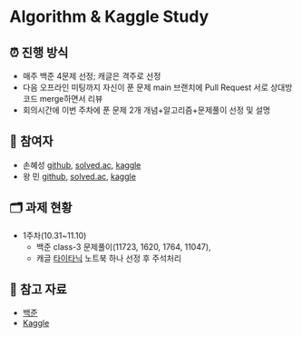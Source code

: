 # Algorithm & Kaggle Study

## ⏰ 진행 방식
- 매주 백준 4문제 선정; 캐글은 격주로 선정
- 다음 오프라인 미팅까지 자신이 푼 문제 main 브랜치에 Pull Request 서로 상대방 코드 merge하면서 리뷰
- 회의시간에 이번 주차에 푼 문제 2개 개념+알고리즘+문제풀이 선정 및 설명


## 🌟 참여자
- 손혜성 [github](https://github.com/s0nh), [solved.ac](https://solved.ac/profile/wlq8112), [kaggle](https://www.kaggle.com/s0nh03)
- 왕 민 [github](https://github.com/kingmin-1225), [solved.ac](https://solved.ac/profile/lesserpanda), [kaggle](https://www.kaggle.com/lesserpanda1225)

## 🗂️ 과제 현황
- 1주차(10.31~11.10)
    - 백준 class-3 문제풀이(11723, 1620, 1764, 11047), 
    - 캐글 [타이타닉](https://www.kaggle.com/c/titanic) 노트북 하나 선정 후 주석처리

## 🔗 참고 자료
- [백준](https://www.acmicpc.net/)
- [Kaggle](https://www.kaggle.com/)